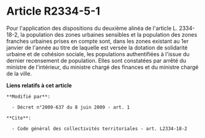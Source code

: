 # Article R2334-5-1

Pour l'application des dispositions du deuxième alinéa de l'article L. 2334-18-2, la population des zones urbaines sensibles
et la population des zones franches urbaines prises en compte sont, dans les zones existant au 1er janvier de l'année au
titre de laquelle est versée la dotation de solidarité urbaine et de cohésion sociale, les populations authentifiées à
l'issue du dernier recensement de population. Elles sont constatées par arrêté du ministre de l'intérieur, du ministre chargé
des finances et du ministre chargé de la ville.

**Liens relatifs à cet article**

	**Modifié par**:

	  - Décret n°2009-637 du 8 juin 2009 - art. 1

	**Cite**:

	  - Code général des collectivités territoriales - art. L2334-18-2
